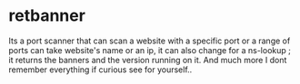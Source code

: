 # retbanner
Its a port scanner that can scan a website with a specific port or a range of ports can take website's name or an ip,
it can also change for a ns-lookup ; it returns the banners and the version running on it.
And much more I dont remember everything if curious see for yourself..
